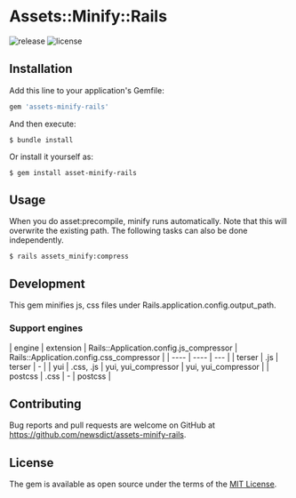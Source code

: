 # Assets::Minify::Rails

![release](https://img.shields.io/github/v/release/newsdict/assets-minify-rails)
![license](https://img.shields.io/github/license/newsdict/assets-minify-rails)

## Installation

Add this line to your application's Gemfile:

```ruby
gem 'assets-minify-rails'
```

And then execute:

    $ bundle install

Or install it yourself as:

    $ gem install asset-minify-rails

## Usage

When you do asset:precompile, minify runs automatically. Note that this will overwrite the existing path. The following tasks can also be done independently.

```
$ rails assets_minify:compress
```

## Development

This gem minifies js, css files under Rails.application.config.output_path.

### Support engines

| engine | extension | Rails::Application.config.js_compressor | Rails::Application.config.css_compressor |
| ---- | ---- | --- |
| terser | .js | terser | - |
| yui | .css, .js | yui, yui_compressor | yui, yui_compressor |
| postcss | .css | - | postcss |

## Contributing

Bug reports and pull requests are welcome on GitHub at https://github.com/newsdict/assets-minify-rails.

## License

The gem is available as open source under the terms of the [MIT License](https://opensource.org/licenses/MIT).
